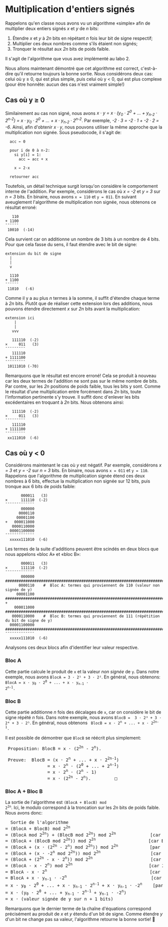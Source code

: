 # Multiplication d'entiers signés

Rappelons qu'en classe nous avons vu un algorithme «simple» afin de multiplier deux entiers signés _x_
et _y_ de _n_ bits:

1. Étendre _x_ et _y_ à _2n_ bits en répétant _n_ fois leur bit de signe respectif;
2. Multiplier ces deux nombres comme s'ils étaient non signés;
3. Tronquer le résultat aux _2n_ bits de poids faible.

Il s'agit de l'algorithme que vous avez implémenté au labo 2.

Nous allons maintenant démontré que cet algorithme est correct, c'est-à-dire qu'il retourne toujours la bonne sortie.
Nous considérons deux cas: celui où y ≥ 0, qui est plus simple, puis celui où y < 0, qui est plus complexe (pour être
honnête: aucun des cas n'est vraiment simple!)

## Cas où y ≥ 0

Similairement au cas non signé, nous avons
_x · y = x · (y<sub>0</sub> · 2<sup>0</sup> + ... + y<sub>n-2</sub> · 2<sup>n-2</sup>) = x · y<sub>0</sub> · 2<sup>0</sup> + ... + x · y<sub>n-2</sub> · 2<sup>n-2</sup>_.
Par exemple, _-2 · 3 = -2 · 1 + -2 · 2 = -6_.
Ainsi, afin d'obtenir _x · y_, nous pouvons utiliser la même approche que la multiplication non signée.
Sous pseudocode, il s'agit de:

```
  acc ← 0
  
  pour i de 0 à n-2:
    si y[i] = 1:
      acc ← acc + x
      
    x ← 2·x
      
  retourner acc
```

Toutefois, un détail technique surgit lorsqu'on considère le comportement interne de l'addition. Par exemple, considérons
le cas où _x = -2_ et _y = 3_ sur _n = 3_ bits. En binaire, nous avons ```x = 110``` et ```y = 011```. En suivant aveuglement l'algorithme
de multiplication non signée, nous obtenons ce résultat erroné:

```
   110
+ 1100
¯¯¯¯¯¯
 10010  (-14) 
```

Cela survient car on additionne un nombre de 3 bits à un nombre de 4 bits. Pour que cela fasse du sens, il faut étendre avec le bit de signe:

```
extension du bit de signe
  |
  |
  v
  
  1110
+ 1100
¯¯¯¯¯¯
 11010   (-6)
```

Comme il y a au plus _n_ termes à la somme, il suffit d'étendre chaque terme à _2n_ bits. Plutôt que de réaliser cette extension lors des additions, nous pouvons
étendre directement _x_ sur _2n_ bits avant la multiplication:

```
extension ici
    |
    |
   vvv
   
   111110  (-2)
×     011   (3)
¯¯¯¯¯¯¯¯¯
   111110
+ 1111100
¯¯¯¯¯¯¯¯¯
 10111010 (-70)
```

Remarquons que le résultat est encore erroné! Cela se produit à nouveau car les deux termes de l'addition ne sont pas sur le même nombre de bits.
Par contre, sur les _2n_ positions de poids faible, tous les bits y sont. Comme le résultat d'une multiplication entre
forcément dans _2n_ bits, toute l'information pertinente s'y trouve. Il suffit donc d'enlever les bits excédentaires en troquant
à _2n_ bits. Nous obtenons ainsi:

```
   111110  (-2)
×     011   (3)
¯¯¯¯¯¯¯¯¯
   111110
+ 1111100
¯¯¯¯¯¯¯¯¯
 xx111010  (-6)  
```

## Cas où y < 0

Considérons maintenant le cas où _y_ est négatif. Par exemple, considérons _x = 3_ et _y = -2_ sur _n = 3_ bits.
En binaire, nous avons ```x = 011``` et ```y = 110```. Rappelons que l'algorithme de multiplication signée étend
ces deux nombres à 6 bits, effectue la multiplication non signée sur 12 bits, puis tronque aux 6 bits de poids faible:

```
       000011   (3)
×      111110  (-2)
¯¯¯¯¯¯¯¯¯¯¯¯¯
       000000
      0000110
     00001100
+   000011000
   0000110000
  00001100000
¯¯¯¯¯¯¯¯¯¯¯¯¯
  xxxxx111010  (-6)
```

Les termes de la suite d'additions peuvent être scindés en deux blocs que nous appelons «bloc A» et «bloc B»:

```
       000011   (3)
×      111110  (-2)
¯¯¯¯¯¯¯¯¯¯¯¯¯
       000000    ###########################################################################
      0000110    #  Bloc A: termes qui proviennent de 110 (valeur non signée de y)
     00001100    ###########################################################################
+
    000011000    ###########################################################################
   0000110000    #  Bloc B: termes qui proviennent de 111 (répétition du bit de signe de y)
  00001100000    ###########################################################################
¯¯¯¯¯¯¯¯¯¯¯¯¯
  xxxxx111010  (-6)
```

Analysons ces deux blocs afin d'identifier leur valeur respective.

### Bloc A

Cette partie calcule le produit de ```x``` et la valeur _non signée_ de ```y```. Dans notre exemple,
nous avons ```BlocA = 3 · 2¹ + 3 · 2²```. En général, nous obtenons:
<code>
BlocA = x · y<sub>0</sub> · 2<sup>0</sup> + ... + x · y<sub>n-1</sub> · 2<sup>n-1</sup>.
</code>

### Bloc B

Cette partie additionne _n_ fois des décalages de ```x```, car on considère le bit de
signe répété _n_ fois. Dans notre exemple, nous avons ```BlocB =  3 · 2³ + 3 · 2⁴ + 3 · 2⁵```.
En général, nous obtenons
<code>
BlocB = x · 2<sup>n</sup> + ... + x · 2<sup>2n-1</sup>.
</code>

Il est possible de démontrer que ```BlocB``` se réécrit plus simplement:
<pre>
 Proposition: BlocB = x · (2<sup>2n</sup> - 2<sup>n</sup>).
 
 Preuve:  BlocB = (x · 2<sup>n</sup> + ... + x · 2<sup>2n-1</sup>)
                = x · 2<sup>n</sup> · (2<sup>0</sup> + ... + 2<sup>n-1</sup>)
                = x · 2<sup>n</sup> · (2<sup>n</sup> - 1)
                = x · (2<sup>2n</sup> - 2<sup>n</sup>).         □
</pre>

### Bloc A + Bloc B

La sortie de l'algorithme est <code>(BlocA + BlocB) mod 2<sup>2n</sup></code>. Ici, le modulo correspond
à la troncation sur les _2n_ bits de poids faible. Nous avons donc:

<pre>
  Sortie de l'algorithme
= (BlocA + BlocB) mod 2<sup>2n</sup>
= (BlocA mod 2<sup>2n</sup>) + (BlocB mod 2<sup>2n</sup>) mod 2<sup>2n</sup>             [car ab mod c = ((a mod c) + (b mod c)) mod c]
= (BlocA + (BlocB mod 2<sup>2n</sup>)) mod 2<sup>2n</sup>                    [car BlocA < 2<sup>2n</sup>]
= (BlocA + (x · (2<sup>2n</sup> - 2<sup>n</sup>) mod 2<sup>2n</sup>)) mod 2<sup>2n</sup>            [par la proposition]
= (BlocA + (x · -2<sup>n</sup> mod 2<sup>2n</sup>)) mod 2<sup>2n</sup>                   [car 2<sup>2n</sup> mod 2<sup>2n</sup> = 0]
= (BlocA + (2<sup>2n</sup> - x · 2<sup>n</sup>)) mod 2<sup>2n</sup>                      [car -a mod b = b - a lorsque a < b]
= (BlocA - x · 2<sup>n</sup>) mod 2<sup>2n</sup>                             [car 2<sup>2n</sup> mod 2<sup>2n</sup> = 0]
= BlocA - x · 2<sup>n</sup>                                       [car BlocA - positif ≤ BlocA < 2<sup>2n</sup>]
= BlocA + x · y<sub>n-1</sub> · -2<sup>n</sup>                                [car y<sub>n-1</sub> = 1 puisque y est négatif]
= x · y<sub>0</sub> · 2<sup>0</sup> + ... + x · y<sub>n-1</sub> · 2<sup>n-1</sup> + x · y<sub>n-1</sub> · -2<sup>n</sup>    [par définition de BlocA]
= x · (y<sub>0</sub> · 2<sup>0</sup> + ... + y<sub>n-1</sub> · 2<sup>n-1</sup> + y<sub>n-1</sub> · -2<sup>n</sup>)
= x · (valeur signée de y sur n + 1 bits)
</pre>
Remarquons que le dernier terme de la chaîne d'équations correspond précisément au produit de _x_ et _y_ étendu d'un bit de signe.
Comme étendre _y_ d'un bit ne change pas sa valeur, l'algorithme retourne la bonne sortie! 🤯
